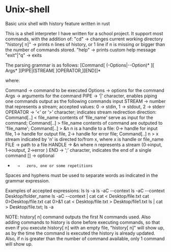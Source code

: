 # Unix-shell
Basic unix shell with history feature written in rust

This is a shell interpreter I have written for a school project. It support most commands, with the addition of:
"cd" -> changes current working directory
"history[ n]" -> prints n lines of history, or 1 line if n is missing or bigger than the number of commands stored.
"help" -> prints custom help message
"exit"|"q" -> exits

The parsing grammar is as follows:
[Command[ (-Options|--Option)* ][ Args* ][PIPE|(STREAM[ ]OPERATOR[ ](FILE|HANDLE)][END]]*

where:
  
Command  →   command to be executed
Options  →   options for the command
Args     →   arguments for the command
PIPE     →   ‘|’ character, enables piping one commands output as the following commands input
STREAM   →   number that represents a stream; accepted values: 0 -> stdin, 1 -> stdout, 2 -> stderr
OPERATOR →   ‘<’ or ‘>’ character; indicates stream redirection direction:
                    Command[..] < file_name   contents of ‘file_name’ serve as input for the command;
                    Command[..] > file_name   contents of command are outputed to 'file_name';
                    Command[..] > &n          n is a handle to a file: 0-> handle for input file, 
                                                                       1-> handle for output file,
                                                                       2-> handle for error file;
                    Command[..] n > x         stream indicated by 'n' is directed to/from x,
                                              where x is handle or file_name
FILE    →   path to a file
HANDLE  →   &n where n represents a stream (0→input, 1→output, 2→error )
END     →   ‘;’ character, indicates the end of a single command
[]      →   optional
*       →   zero, one or some repetitions

Spaces and hyphens must be used to separate words as indicated in the grammar expression.

Examples of accepted expressions:
ls
ls -a
ls -aC --context
ls -aC --context Desktop/folder_name
ls -aC --context | cat
cat < Desktop/file.txt
cat 0>Desktop/file.txt
cat 0>&1
cat < Desktop/file.txt > Desktop/file1.txt
ls | cat > Desktop/file.txt; ls -a

NOTE: history[ n] command outputs the first N commands used. Also adding commands to history is done before executing commands, so that even if you execute history[ n] with an empty file, "history[ n]" will show up, as by the time the command is executed the history is already updated. Also, if n is greater than the number of command available, only 1 command will show up.
